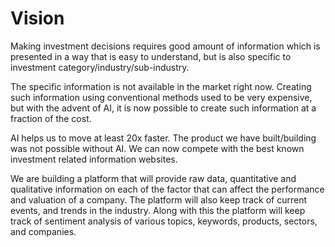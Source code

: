 # Vision

Making investment decisions requires good amount of information which is presented in a way that is easy to understand,
but is also specific to investment category/industry/sub-industry.

The specific information is not available in the market right now. Creating such information using conventional methods
used to be very expensive, but with the advent of AI, it is now possible to create such information at a fraction of the cost.

AI helps us to move at least 20x faster. The product we have built/building was not possible without AI. We can now
compete with the best known investment related information websites.

We are building a platform that will provide raw data, quantitative and qualitative information on each of the
factor that can affect the performance and valuation of a company. The platform will also keep track of
current events, and trends in the industry. Along with this the platform will keep track of sentiment analysis
of various topics, keywords, products, sectors, and companies.
